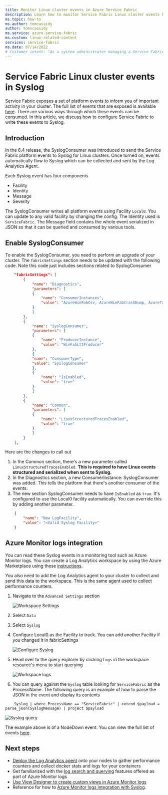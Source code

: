 ```yaml
---
title: Monitor Linux cluster events in Azure Service Fabric 
description: Learn how to monitor Service Fabric Linux cluster events by writing Service Fabric platform events to Syslog.
ms.topic: how-to
ms.author: tomcassidy
author: tomvcassidy
ms.service: azure-service-fabric
ms.custom: linux-related-content
services: service-fabric
ms.date: 07/14/2022
# Customer intent: "As a system administrator managing a Service Fabric Linux cluster, I want to configure platform events to be written to Syslog, so that I can monitor and analyze cluster activity effectively using my preferred logging tools."
---
```


# Service Fabric Linux cluster events in Syslog

Service Fabric exposes a set of platform events to inform you of important activity in your cluster. The full list of events that are exposed is available [here](service-fabric-diagnostics-event-generation-operational.md). There are various ways through which these events can be consumed. In this article, we discuss how to configure Service Fabric to write these events to Syslog.

## Introduction

In the 6.4 release, the SyslogConsumer was introduced to send the Service Fabric platform events to Syslog for Linux clusters. Once turned on, events automatically flow to Syslog which can be collected and sent by the Log Analytics Agent.

Each Syslog event has four components
* Facility
* Identity
* Message
* Severity

The SyslogConsumer writes all platform events using Facility `Local0`. You can update to any valid facility by changing the config. The Identity used is `ServiceFabric`. The Message field contains the whole event serialized in JSON so that it can be queried and consumed by various tools. 

## Enable SyslogConsumer

To enable the SyslogConsumer, you need to perform an upgrade of your cluster. The `fabricSettings` section needs to be updated with the following code. Note this code just includes sections related to SyslogConsumer

```json
    "fabricSettings": [
        {
            "name": "Diagnostics",
            "parameters": [
            {
                "name": "ConsumerInstances",
                "value": "AzureWinFabCsv, AzureWinFabCrashDump, AzureTableWinFabEtwQueryable, SyslogConsumer"
            }
            ]
        },
        {
            "name": "SyslogConsumer",
            "parameters": [
            {
                "name": "ProducerInstance",
                "value": "WinFabLttProducer"
            },
            {
            "name": "ConsumerType",
            "value": "SyslogConsumer"
            },
            {
                "name": "IsEnabled",
                "value": "true"
            }
            ]
        },
        {
            "name": "Common",
            "parameters": [
            {
                "name": "LinuxStructuredTracesEnabled",
                "value": "true"
            }
            ]
        }
    ],
```

Here are the changes to call out
1. In the Common section, there's a new parameter called `LinuxStructuredTracesEnabled`. **This is required to have Linux events structured and serialized when sent to Syslog.**
2. In the Diagnostics section, a new ConsumerInstance: SyslogConsumer was added. This tells the platform that there's another consumer of the events. 
3. The new section SyslogConsumer needs to have `IsEnabled` as `true`. It's configured to use the Local0 facility automatically. You can override this by adding another parameter.

```json
    {
        "name": "New LogFacility",
        "value": "<Valid Syslog Facility>"
    }
```

## Azure Monitor logs integration
You can read these Syslog events in a monitoring tool such as Azure Monitor logs. You can create a Log Analytics workspace by using the Azure Marketplace using these [instructions](/azure/azure-monitor/logs/quick-create-workspace).

You also need to add the Log Analytics agent to your cluster to collect and send this data to the workspace. This is the same agent used to collect performance counters. 

1. Navigate to the `Advanced Settings` section

    ![Workspace Settings](media/service-fabric-diagnostics-oms-syslog/workspace-settings.png)

2. Select `Data`
3. Select `Syslog`
4. Configure Local0 as the Facility to track. You can add another Facility if you changed it in fabricSettings

    ![Configure Syslog](media/service-fabric-diagnostics-oms-syslog/syslog-configure.png)
5. Head over to the query explorer by clicking `Logs` in the workspace resource's menu to start querying

    ![Workspace logs](media/service-fabric-diagnostics-oms-syslog/workspace-logs.png)
6. You can query against the `Syslog` table looking for `ServiceFabric` as the ProcessName. The following query is an example of how to parse the JSON in the event and display its contents

```kusto
    Syslog | where ProcessName == "ServiceFabric" | extend $payload = parse_json(SyslogMessage) | project $payload
```

![Syslog query](media/service-fabric-diagnostics-oms-syslog/syslog-query.png)

The example above is of a NodeDown event. You can view the full list of events [here](service-fabric-diagnostics-event-generation-operational.md).

## Next steps
* [Deploy the Log Analytics agent](service-fabric-diagnostics-oms-agent.md) onto your nodes to gather performance counters and collect docker stats and logs for your containers
* Get familiarized with the [log search and querying](/azure/azure-monitor/logs/log-query-overview) features offered as part of Azure Monitor logs
* [Use View Designer to create custom views in Azure Monitor logs](/previous-versions/azure/azure-monitor/visualize/view-designer)
* Reference for how to [Azure Monitor logs integration with Syslog](/azure/azure-monitor/agents/data-sources-syslog).
